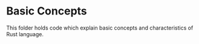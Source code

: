 # Basic Concepts
This folder holds code which explain basic concepts and characteristics of Rust language.
